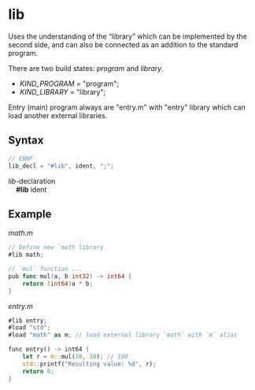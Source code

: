 # lib

Uses the understanding of the “library” which can be implemented by the second side, and can also be connected as an addition to the standard program.

There are two build states: _program_ and _library_.
- _KIND_PROGRAM_ = "program";
- _KIND_LIBRARY_ = "library";

Entry (main) program always are "entry.m" with "entry" library which can load another external libraries.

## Syntax

```c
// EBNF
lib_decl = "#lib", ident, ";";
```

_lib_-declaration<br>
&nbsp;&nbsp;&nbsp;&nbsp;**#lib** ident

## Example

_math.m_
```go
// Define new `math library
#lib math;

// `mul` function ...
pub func mul(a, b int32) -> int64 {
    return (int64)a * b;
}
```

_entry.m_
```rust
#lib entry;
#load "std";
#load "math" as m; // load external library `math` with `m` alias

func entry() -> int64 {
    let r = m::mul(10, 10); // 100
    std::printf("Resulting value: %d", r);
    return 0;
}
```
